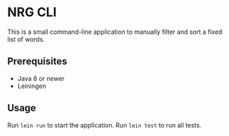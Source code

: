 # NRG CLI

This is a small command-line application to manually filter and sort a fixed list of words.

## Prerequisites

- Java 8 or newer
- Leiningen

## Usage

Run `lein run` to start the application.
Run `lein test` to run all tests.
